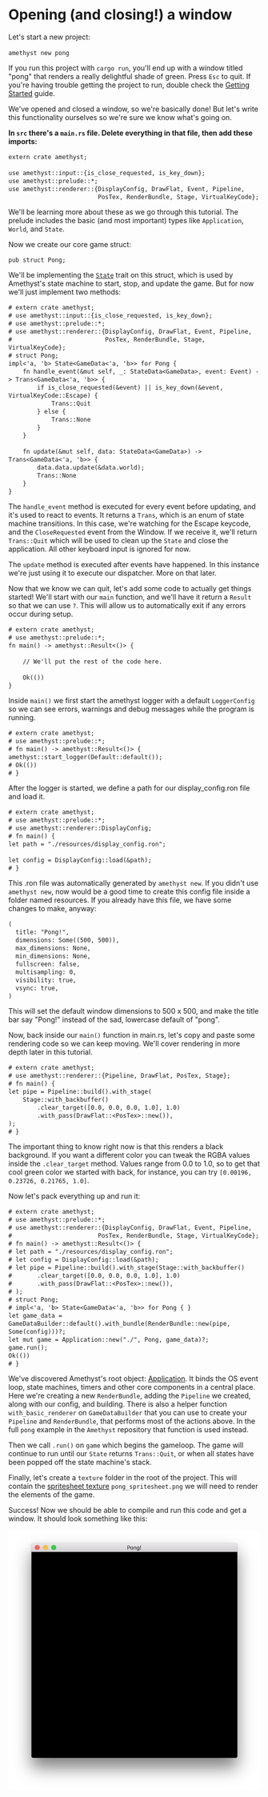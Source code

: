 # Opening (and closing!) a window

Let's start a new project:

`amethyst new pong`

If you run this project with `cargo run`, you'll end up with a window titled
"pong" that renders a really delightful shade of green. Press `Esc` to quit. If
you're having trouble getting the project to run, double check the
[Getting Started][gs] guide.

We've opened and closed a window, so we're basically done! But let's write this
functionality ourselves so we're sure we know what's going on.

**In `src` there's a `main.rs` file. Delete everything in that file, then add these imports:**

```rust,no_run,noplaypen
extern crate amethyst;

use amethyst::input::{is_close_requested, is_key_down};
use amethyst::prelude::*;
use amethyst::renderer::{DisplayConfig, DrawFlat, Event, Pipeline,
                         PosTex, RenderBundle, Stage, VirtualKeyCode};
```

We'll be learning more about these as we go through this tutorial. The prelude
includes the basic (and most important) types like `Application`, `World`, and
`State`.

Now we create our core game struct:

```rust,no_run,noplaypen
pub struct Pong;
```

We'll be implementing the [`State`][st] trait on this struct, which is used by
Amethyst's state machine to start, stop, and update the game. But for now we'll
just implement two methods:

```rust,no_run,noplaypen
# extern crate amethyst;
# use amethyst::input::{is_close_requested, is_key_down};
# use amethyst::prelude::*;
# use amethyst::renderer::{DisplayConfig, DrawFlat, Event, Pipeline,
#                          PosTex, RenderBundle, Stage, VirtualKeyCode};
# struct Pong;
impl<'a, 'b> State<GameData<'a, 'b>> for Pong {
    fn handle_event(&mut self, _: StateData<GameData>, event: Event) -> Trans<GameData<'a, 'b>> {
        if is_close_requested(&event) || is_key_down(&event, VirtualKeyCode::Escape) {
            Trans::Quit
        } else {
            Trans::None
        }
    }

    fn update(&mut self, data: StateData<GameData>) -> Trans<GameData<'a, 'b>> {
        data.data.update(&data.world);
        Trans::None
    }
}
```

The `handle_event` method is executed for every event before updating, and it's
used to react to events. It returns a `Trans`, which is an enum of state machine
transitions. In this case, we're watching for the Escape keycode, and the
`CloseRequested` event from the Window. If we receive it, we'll return
`Trans::Quit` which will be used to clean up the `State` and close the application.
All other keyboard input is ignored for now.

The `update` method is executed after events have happened.  In this instance
we're just using it to execute our dispatcher.  More on that later.

Now that we know we can quit, let's add some code to actually get things
started! We'll start with our `main` function, and we'll have it return a
`Result` so that we can use `?`. This will allow us to automatically exit
if any errors occur during setup.

```rust,no_run,noplaypen
# extern crate amethyst;
# use amethyst::prelude::*;
fn main() -> amethyst::Result<()> {

    // We'll put the rest of the code here.

    Ok(())
}
```

Inside `main()` we first start the amethyst logger with a default `LoggerConfig`
so we can see errors, warnings and debug messages while the program is running.

```rust,no_run,noplaypen
# extern crate amethyst;
# use amethyst::prelude::*;
# fn main() -> amethyst::Result<()> {
amethyst::start_logger(Default::default());
# Ok(())
# }
```

After the logger is started, we define a path for our display_config.ron file
and load it.

```rust,no_run,noplaypen
# extern crate amethyst;
# use amethyst::prelude::*;
# use amethyst::renderer::DisplayConfig;
# fn main() {
let path = "./resources/display_config.ron";

let config = DisplayConfig::load(&path);
# }
```

This .ron file was automatically generated by `amethyst new`. If you didn't use
`amethyst new`, now would be a good time to create this config file inside a
folder named resources. If you already have this file, we have some changes to
make, anyway:

```rust,ignore
(
  title: "Pong!",
  dimensions: Some((500, 500)),
  max_dimensions: None,
  min_dimensions: None,
  fullscreen: false,
  multisampling: 0,
  visibility: true,
  vsync: true,
)
```

This will set the default window dimensions to 500 x 500, and make the title bar
say "Pong!" instead of the sad, lowercase default of "pong".

Now, back inside our `main()` function in main.rs, let's copy and paste some
rendering code so we can keep moving. We'll cover rendering in more depth later
in this tutorial.

```rust,no_run,noplaypen
# extern crate amethyst;
# use amethyst::renderer::{Pipeline, DrawFlat, PosTex, Stage};
# fn main() {
let pipe = Pipeline::build().with_stage(
    Stage::with_backbuffer()
        .clear_target([0.0, 0.0, 0.0, 1.0], 1.0)
        .with_pass(DrawFlat::<PosTex>::new()),
);
# }
```

The important thing to know right now is that this renders a black background.
If you want a different color you can tweak the RGBA values inside the
`.clear_target` method. Values range from 0.0 to 1.0, so to get that cool green
color we started with back, for instance, you can try
`[0.00196, 0.23726, 0.21765, 1.0]`.

Now let's pack everything up and run it:

```rust,no_run,noplaypen
# extern crate amethyst;
# use amethyst::prelude::*;
# use amethyst::renderer::{DisplayConfig, DrawFlat, Event, Pipeline,
#                        PosTex, RenderBundle, Stage, VirtualKeyCode};
# fn main() -> amethyst::Result<()> {
# let path = "./resources/display_config.ron";
# let config = DisplayConfig::load(&path);
# let pipe = Pipeline::build().with_stage(Stage::with_backbuffer()
#       .clear_target([0.0, 0.0, 0.0, 1.0], 1.0)
#       .with_pass(DrawFlat::<PosTex>::new()),
# );
# struct Pong;
# impl<'a, 'b> State<GameData<'a, 'b>> for Pong { }
let game_data = GameDataBuilder::default().with_bundle(RenderBundle::new(pipe, Some(config)))?;
let mut game = Application::new("./", Pong, game_data)?;
game.run();
Ok(())
# }
```

We've discovered Amethyst's root object: [Application][ap]. It binds the OS
event loop, state machines, timers and other core components in a central place.
Here we're creating a new `RenderBundle`, adding the `Pipeline` we created,
along with our config, and building. There is also a helper function
`with_basic_renderer` on `GameDataBuilder` that you can use to create your
`Pipeline` and `RenderBundle`, that performs most of the actions above. In the
full `pong` example in the `Amethyst` repository that function is used instead.

Then we call `.run()` on `game` which begins the gameloop. The game will
continue to run until our `State` returns `Trans::Quit`, or when all states have
been popped off the state machine's stack.

Finally, let's create a `texture` folder in the root of the project. This
will contain the [spritesheet texture][ss] `pong_spritesheet.png` we will need
to render the elements of the game.

Success! Now we should be able to compile and run this code and get a window.
It should look something like this:

![Step one](../images/pong_tutorial/pong_01.png)


[st]: https://www.amethyst.rs/doc/master/doc/amethyst/trait.State.html
[ap]: https://www.amethyst.rs/doc/master/doc/amethyst/struct.Application.html
[gs]: ../getting-started.html
[ss]: ../images/pong_tutorial/pong_spritesheet.png
